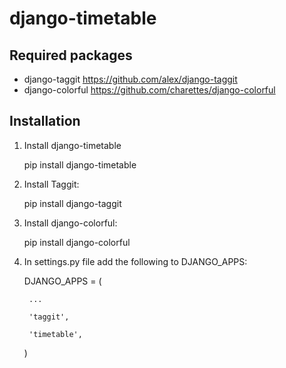 django-timetable
========================

Required packages
------------------
* django-taggit
    https://github.com/alex/django-taggit
* django-colorful
    https://github.com/charettes/django-colorful

Installation
------------

1. Install django-timetable

    pip install django-timetable

2. Install Taggit:

    pip install django-taggit

3. Install django-colorful:

    pip install django-colorful

4. In settings.py file add the following to DJANGO_APPS:

    DJANGO_APPS = (

        ...

        'taggit',

        'timetable',

    )
